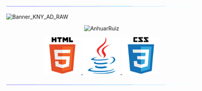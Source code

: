 <!-- <div> -->
<div align="center">
<img src="https://github.com/karthikmohan/karthikmohan/blob/master/Images/bottom_bar.gif" >
</div>

![Banner_KNY_AD_RAW](https://user-images.githubusercontent.com/102453307/187804024-7fcd5e2d-9a54-4a30-9069-2a2e731673e5.png)

<p align="center">
<img src="https://github-readme-stats.vercel.app/api/top-langs?username=AnhuarRuiz&show_icons=true&theme=radical&locale=en&layout=compact" alt="AnhuarRuiz"/>
</p>
<p align="center"><a href="https://www.w3schools.com/css/" target="_blank" rel="noreferrer"><img src="https://raw.githubusercontent.com/devicons/devicon/master/icons/html5/html5-original-wordmark.svg" alt="html5" width="100" height="100"/> </a> <a href="https://www.java.com" target="_blank" rel="noreferrer"> <img src="https://raw.githubusercontent.com/devicons/devicon/master/icons/java/java-original.svg" alt="java" width="100" height="100"/></a><a href="https://www.w3schools.com/css/" target="_blank" rel="noreferrer"> <img src="https://raw.githubusercontent.com/devicons/devicon/master/icons/css3/css3-original-wordmark.svg" alt="css3" width="100" height="100"/> </a></p>
<div align="center">
<img src="https://github.com/karthikmohan/karthikmohan/blob/master/Images/bottom_bar.gif" >
</div>
